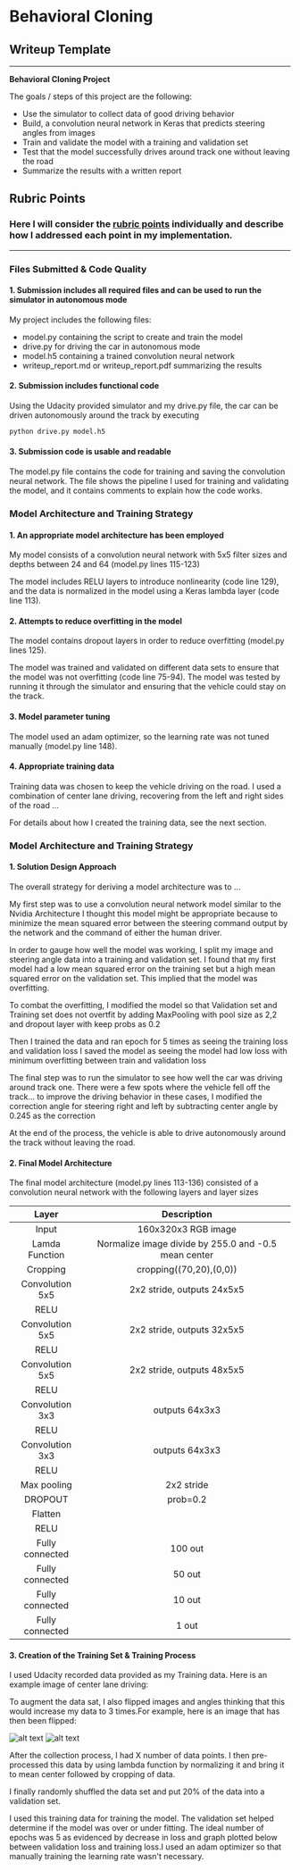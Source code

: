 
# **Behavioral Cloning** 

## Writeup Template

---

**Behavioral Cloning Project**

The goals / steps of this project are the following:
* Use the simulator to collect data of good driving behavior
* Build, a convolution neural network in Keras that predicts steering angles from images
* Train and validate the model with a training and validation set
* Test that the model successfully drives around track one without leaving the road
* Summarize the results with a written report


[//]: # (Image References)

[image1]: ./examples/placeholder.png "Model Visualization"
[image2]: ./examples/placeholder.png "Grayscaling"
[image3]: ./examples/placeholder_small.png "Recovery Image"
[image4]: ./examples/placeholder_small.png "Recovery Image"
[image5]: ./examples/placeholder_small.png "Recovery Image"
[image6]: ./examples/placeholder_small.png "Normal Image"
[image7]: ./examples/placeholder_small.png "Flipped Image"

## Rubric Points
### Here I will consider the [rubric points](https://review.udacity.com/#!/rubrics/432/view) individually and describe how I addressed each point in my implementation.  

---
### Files Submitted & Code Quality

#### 1. Submission includes all required files and can be used to run the simulator in autonomous mode

My project includes the following files:
* model.py containing the script to create and train the model
* drive.py for driving the car in autonomous mode
* model.h5 containing a trained convolution neural network 
* writeup_report.md or writeup_report.pdf summarizing the results

#### 2. Submission includes functional code
Using the Udacity provided simulator and my drive.py file, the car can be driven autonomously around the track by executing 
```sh
python drive.py model.h5
```

#### 3. Submission code is usable and readable

The model.py file contains the code for training and saving the convolution neural network. The file shows the pipeline I used for training and validating the model, and it contains comments to explain how the code works.

### Model Architecture and Training Strategy

#### 1. An appropriate model architecture has been employed

My model consists of a convolution neural network with 5x5 filter sizes and depths between 24 and 64 (model.py lines 115-123) 

The model includes RELU layers to introduce nonlinearity (code line 129), and the data is normalized in the model using a Keras lambda layer (code line 113). 

#### 2. Attempts to reduce overfitting in the model

The model contains dropout layers in order to reduce overfitting (model.py lines 125). 

The model was trained and validated on different data sets to ensure that the model was not overfitting (code line 75-94). The model was tested by running it through the simulator and ensuring that the vehicle could stay on the track.

#### 3. Model parameter tuning

The model used an adam optimizer, so the learning rate was not tuned manually (model.py line 148).

#### 4. Appropriate training data

Training data was chosen to keep the vehicle driving on the road. I used a combination of center lane driving, recovering from the left and right sides of the road ... 

For details about how I created the training data, see the next section. 

### Model Architecture and Training Strategy

#### 1. Solution Design Approach

The overall strategy for deriving a model architecture was to ...

My first step was to use a convolution neural network model similar to the Nvidia Architecture I thought this model might be appropriate because to minimize the mean squared error between the steering command output by the network and the command of either the human driver.

In order to gauge how well the model was working, I split my image and steering angle data into a training and validation set. I found that my first model had a low mean squared error on the training set but a high mean squared error on the validation set. This implied that the model was overfitting. 

To combat the overfitting, I modified the model so that Validation set and Training set does not overtfit by adding MaxPooling with pool size as 2,2 and dropout layer with keep probs as 0.2

Then I trained the data and ran epoch for 5 times as seeing the training loss and validation loss I saved the model as seeing the model had low loss with minimum overfitting between train and validation loss 

The final step was to run the simulator to see how well the car was driving around track one. There were a few spots where the vehicle fell off the track... to improve the driving behavior in these cases, I modified the correction angle for steering right and left by subtracting center angle by 0.245 as the correction

At the end of the process, the vehicle is able to drive autonomously around the track without leaving the road.

#### 2. Final Model Architecture

The final model architecture (model.py lines 113-136) consisted of a convolution neural network with the following layers and layer sizes 

| Layer         		|     Description	        					| 
|:---------------------:|:---------------------------------------------:| 
| Input         		| 160x320x3 RGB image   							|
| Lamda Function                      | Normalize image divide by 255.0 and -0.5 mean center |
| Cropping          |  cropping((70,20),(0,0)) |
| Convolution 5x5     	| 2x2 stride,  outputs 24x5x5 |
| RELU					|												|
| Convolution 5x5     	| 2x2 stride,  outputs 32x5x5 |
| RELU					|												|
| Convolution 5x5     	| 2x2 stride,  outputs 48x5x5 |
| RELU					|												|
| Convolution 3x3     	|   outputs 64x3x3 |
| RELU					|												|
| Convolution 3x3     	| outputs 64x3x3 |
| RELU					|												|
| Max pooling	      	| 2x2 stride  				|
| DROPOUT				|	prob=0.2					|
| Flatten                      |
| RELU					|												|
|	Fully connected					|				 100	out							|
|	Fully connected					|				50 out							|
|	Fully connected					|				10 out							|
|	Fully connected					|				1 out							|


#### 3. Creation of the Training Set & Training Process

I used Udacity recorded data provided as my Training data. Here is an example image of center lane driving:


To augment the data sat, I also flipped images and angles thinking that this would increase my data to 3 times.For example, here is an image that has then been flipped:

![alt text][image6]
![alt text][image7]


After the collection process, I had X number of data points. I then  pre-processed this data by using lambda function by normalizing it and bring it to mean center followed by cropping of data.


I finally randomly shuffled the data set and put 20% of the data into a validation set. 

I used this training data for training the model. The validation set helped determine if the model was over or under fitting. The ideal number of epochs was 5 as evidenced by decrease in loss and graph plotted below between validation loss and training loss.I used an adam optimizer so that manually training the learning rate wasn't necessary.
